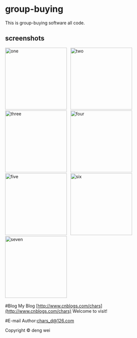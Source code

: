 # group-buying
This is group-buying software all code.

screenshots
---------------------
<img alt="one" src="https://raw.github.com/charsdavy/group-buying/master/screenshots/group-buying1.png" width="200">&nbsp;&nbsp;
<img alt="two" src="https://raw.github.com/charsdavy/group-buying/master/screenshots/group-buying2.png" width="200">&nbsp;&nbsp;
<img alt="three" src="https://raw.github.com/charsdavy/group-buying/master/screenshots/group-buying3.png" width="200">&nbsp;&nbsp;
<img alt="four" src="https://raw.github.com/charsdavy/group-buying/master/screenshots/group-buying4.png" width="200">&nbsp;&nbsp;
<img alt="five" src="https://raw.github.com/charsdavy/group-buying/master/screenshots/group-buying5.png" width="200">&nbsp;&nbsp;
<img alt="six" src="https://raw.github.com/charsdavy/group-buying/master/screenshots/group-buying6.png" width="200">&nbsp;&nbsp;
<img alt="seven" src="https://raw.github.com/charsdavy/group-buying/master/screenshots/group-buying7.png" width="200">&nbsp;&nbsp;

#Blog
My Blog [http://www.cnblogs.com/chars](http://www.cnblogs.com/chars) Welcome to visit!

#E-mail
Author:chars_d@126.com

Copyright © deng wei
